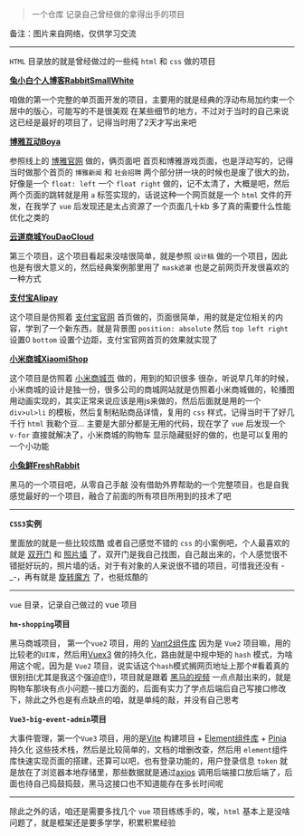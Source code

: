 > 一个仓库 记录自己曾经做的拿得出手的项目   

备注：图片来自网络，仅供学习交流

---

`HTML` 目录放的就是曾经做过的一些纯 `html` 和 `css` 做的项目

[**兔小白个人博客RabbitSmallWhite**](./HTML/RabbitSmallWhite/index.html)

咱做的第一个完整的单页面开发的项目，主要用的就是经典的浮动布局加约束一个居中的版心，可能写的不是很美观 在某些细节的地方，不过对于当时的自己来说这已经是最好的项目了，记得当时用了2天才写出来吧

[**博雅互动Boya**](./HTML/Boya/index.html)

参照线上的 [博雅官网](https://www.boyaa.com/) 做的，俩页面吧 首页和博雅游戏页面，也是浮动写的，记得当时做那个首页的 `博雅新闻` 和 `社会招聘` 两个部分拼一块的时候也是废了很大的劲，好像是一个 `float: left`  一个 `float right` 做的，记不太清了，大概是吧，然后两个页面的跳转就是用 `a` 标签实现的，话说这种一个网页就是一个 `html` 文件的开发，在我学了 `vue` 后发现还是太占资源了一个页面几十kb 多了真的需要什么性能优化之类的

[**云道商城YouDaoCloud**](./HTML/YouDaoCloud/index.html)

第三个项目，这个项目看起来没啥很简单，就是参照 `设计稿` 做的一个项目，因此也是有很大意义的，然后经典案例那里用了 `mask遮罩` 也是之前网页开发很喜欢的一种方式

[**支付宝Alipay**](./HTML/Alipay/index.html)

这个项目是仿照着 [支付宝官网](https://www.alipay.com/) 首页做的，页面很简单，用的就是定位相关的内容，学到了一个新东西，就是背景图 `position: absolute` 然后 `top left right` 设置0 `bottom` 设置个边距，支付宝官网首页的效果就实现了

[**小米商城XiaomiShop**](./HTML/XiaomiShop/index.html)

这个项目是仿照着 [小米商城页](https://mi.com/shop) 做的，用到的知识很多 很杂，听说早几年的时候，小米商城的设计是独一份，很多公司的商城网站就是仿照着小米商城做的，轮播图用动画实现的，其实正常来说应该是用js来做的，然后后面就是用的一个 `div>ul>li` 的模板，然后复制粘贴商品详情，复用的 `css` 样式，记得当时干了好几千行 `html` 我勒个豆... 主要是大部分都是无用的代码，现在学了 `vue` 后发现一个 `v-for` 直接就解决了，小米商城的购物车 显示隐藏挺好的做的，也是可以复用的一个小功能

[**小兔鲜FreshRabbit**](./HTML/FreshRabbit/index.html)

黑马的一个项目吧，从零自己手敲 没有借助外界帮助的一个完整项目，也是自我感觉最好的一个项目，融合了前面的所有项目所用到的技术了吧

---

**`CSS3`实例**

里面放的就是一些比较炫酷 或者自己感觉不错的 `css` 的小案例吧，个人最喜欢的就是 [双开门](./css3Example/DoubleOpenDoor.html) 和 [照片墙](./css3Example/PhotoWall.html) 了，双开门是我自己找图，自己敲出来的，个人感觉很不错挺好玩的，照片墙的话，对于有对象的人来说很不错的项目，可惜我还没有 -_-，再有就是 [旋转魔方](./css3Example/RotatingBlock.html) 了，也挺炫酷的

---

`vue` 目录，记录自己做过的 vue 项目

**`hm-shopping`项目**

黑马商城项目， 第一个`vue2` 项目，用的 [Vant2组件库](https://vant-ui.github.io/vant/v2/#/zh-CN/home) 因为是 `Vue2` 项目嘛，用的比较老的`UI库`，然后用[Vuex3](https://v3.vuex.vuejs.org/zh/)  做的持久化，路由就是中规中矩的 `hash` 模式，为啥用这个呢，因为是 `Vue2` 项目，说实话这个`hash`模式搁网页地址上那个#看着真的很别扭(尤其是我这个强迫症!)，项目就是跟着 [黑马的视频](https://www.bilibili.com/video/BV1HV4y1a7n4/?spm_id_from=333.788.videopod.episodes&vd_source=96a19505f550686f1fd8723cfc0f8b59&p=100) 一点点敲出来的，就是购物车那块有点小问题--接口方面的，后面有实力了学点后端后自己写接口修改下，除此之外也是有点缺点的咱，就是单纯的敲，并没有自己思考

**`Vue3-big-event-admin`项目**

大事件管理，第一个`Vue3` 项目，用的是[Vite](https://cn.vitejs.dev/) 构建项目 + [Element组件库](https://element-plus.org/zh-CN/#/zh-CN) + [Pinia](https://pinia.vuejs.org/zh/) 持久化 这些技术栈，然后是比较简单的，文档的增删改查，然后用 `element`组件库快速实现页面的搭建，还算可以吧，也有登录功能的，用户登录信息 `token` 就是放在了浏览器本地存储里，那些数据就是通过[axios](https://axios-http.com/zh/) 调用后端接口放后端了，后面也待自己捣鼓捣鼓，黑马这接口也不知道能存在多长时间呢

---

除此之外的话，咱还是需要多找几个 `vue` 项目练练手的，唉，`html` 基本上是没啥问题了，就是框架还是要多学学，积累积累经验